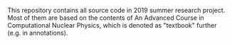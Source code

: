 This repository contains all source code in 2019 summer research project. Most of them are based on the contents of An Advanced Course in Computational Nuclear Physics, which is denoted as "textbook" further (e.g. in annotations).
